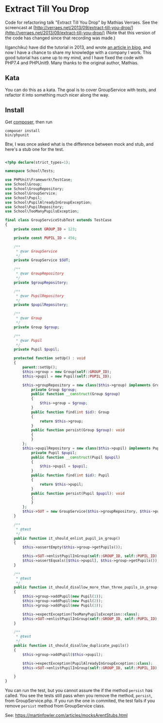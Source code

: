 # Extract Till You Drop

Code for refactoring talk "Extract Till You Drop" by Mathias Verraes. 
See the screencast at [http://verraes.net/2013/09/extract-till-you-drop/](http://verraes.net/2013/09/extract-till-you-drop/)
(Note that this version of the code has changed since that recording was made.)

I(ganchiku) have did the tutorial in 2013, and wrote [an article in blog](https://phpmentors.jp/post/63422732564/symfony-meetup-tokyo), and now I have a chance to share my knowledge with a company I work.
This good tutorial has came up to my mind, and I have fixed the code with PHP7.4 and PHPUnit9. Many thanks to the original author, Mathias.

## Kata

You can do this as a kata. The goal is to cover GroupService with tests, and 
refactor it into something much nicer along the way.


## Install

Get [composer](https://getcomposer.org/download/), then run

```
composer install
bin/phpunit
```

Btw, I was once asked what is the difference between mock and stub, and here's a stub one for the test.

```php

<?php declare(strict_types=1);

namespace School\Tests;

use PHPUnit\Framework\TestCase;
use School\Group;
use School\GroupRepository;
use School\GroupService;
use School\Pupil;
use School\PupilAlreadyInGroupException;
use School\PupilRepository;
use School\TooManyPupilsException;

final class GroupServiceStubTest extends TestCase
{
    private const GROUP_ID = 123;

    private const PUPIL_ID = 456;

    /**
     * @var GroupService
     */
    private GroupService $SUT;

    /**
     * @var GroupRepository
     */
    private $groupRepository;

    /**
     * @var PupilRepository
     */
    private $pupilRepository;

    /**
     * @var Group
     */
    private Group $group;

    /**
     * @var Pupil
     */
    private Pupil $pupil;

    protected function setUp() : void
    {
        parent::setUp();
        $this->group = new Group(self::GROUP_ID);
        $this->pupil = new Pupil(self::PUPIL_ID);

        $this->groupRepository = new class($this->group) implements GroupRepository {
            private Group $group;
            public function __construct(Group $group)
            {
                $this->group = $group;
            }
            public function find(int $id): Group
            {
                return $this->group;
            }
            public function persist(Group $group): void
            {
            }
        };
        $this->pupilRepository = new class($this->pupil) implements PupilRepository {
            private Pupil $pupil;
            public function __construct(Pupil $pupil)
            {
                $this->pupil = $pupil;
            }
            public function find(int $id): Pupil
            {
                return $this->pupil;
            }
            public function persist(Pupil $pupil): void
            {
            }
        };
        $this->SUT = new GroupService($this->groupRepository, $this->pupilRepository);
    }

    /**
     * @test
     */
    public function it_should_enlist_pupil_in_group()
    {
        $this->assertEmpty($this->group->getPupils());

        $this->SUT->enlistPupilInGroup(self::GROUP_ID, self::PUPIL_ID);
        $this->assertEquals([$this->pupil], $this->group->getPupils());
    }

    /**
     * @test
     */
    public function it_should_disallow_more_than_three_pupils_in_group()
    {
        $this->group->addPupil(new Pupil(1));
        $this->group->addPupil(new Pupil(2));
        $this->group->addPupil(new Pupil(3));

        $this->expectException(TooManyPupilsException::class);
        $this->SUT->enlistPupilInGroup(self::GROUP_ID, self::PUPIL_ID);
    }

    /**
     * @test
     */
    public function it_should_disallow_duplicate_pupils()
    {
        $this->group->addPupil($this->pupil);

        $this->expectException(PupilAlreadyInGroupException::class);
        $this->SUT->enlistPupilInGroup(self::GROUP_ID, self::PUPIL_ID);

    }
}

```

You can run the test, but you cannot assure the if the method `persist` has called. You see the tests still pass when you remove the method, `persist`, from GroupService.php. If you run the one in commited, the test fails if you remove `persist` method from GroupService class.

See: https://martinfowler.com/articles/mocksArentStubs.html

